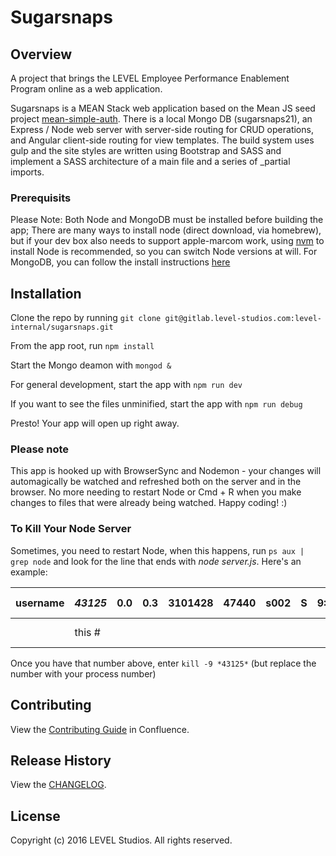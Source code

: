 # Sugarsnaps

## Overview
A project that brings the LEVEL Employee Performance Enablement Program online as a web application.

Sugarsnaps is a MEAN Stack web application based on the Mean JS seed project
[mean-simple-auth](https://github.com/meanjs/mean-simple-auth). There is a local Mongo DB
(sugarsnaps21), an Express / Node web server with server-side routing for CRUD operations,
and Angular client-side routing for view templates. The build system uses gulp and the site
styles are written using Bootstrap and SASS and implement a SASS architecture of a main file and a series of _partial imports.

### Prerequisits
Please Note: Both Node and MongoDB must be installed before building the app;
There are many ways to install node (direct download, via homebrew), but if your dev box also needs to support apple-marcom work, using [nvm](nvm.sh) to install Node is recommended, so you can switch Node versions at will. For MongoDB, you can follow the install instructions [here](https://docs.mongodb.com/manual/tutorial/install-mongodb-on-os-x/)

## Installation
Clone the repo by running `git clone git@gitlab.level-studios.com:level-internal/sugarsnaps.git`

From the app root, run `npm install`

Start the Mongo deamon with `mongod &`

For general development, start the app with `npm run dev`

If you want to see the files unminified, start the app with `npm run debug`

Presto!  Your app will open up right away.

### Please note
This app is hooked up with BrowserSync and Nodemon - your changes will automagically be watched and refreshed both on the server and in the browser.  No more needing to restart Node or Cmd + R when you make changes to files that were already being watched.  Happy coding!  :)

### To Kill Your Node Server
Sometimes, you need to restart Node, when this happens, run `ps aux | grep node` and look for the line that ends with *node server.js*.  Here's an example:

| username |   *43125*   | 0.0 | 0.3 | 3101428 | 47440 | s002 | S | 9:54PM | 0:00.45 | *node server.js* |
|----------|-------------|-----|-----|---------|-------|------|---|--------|---------|------------------|
|          |    this #   |     |     |         |       |      |   |        |         |   this process   |


Once you have that number above, enter `kill -9 *43125*`  (but replace the number with your process number)


## Contributing
View the [Contributing Guide](https://wiki.level-studios.com/display/PROJ/Contributing+Guide) in Confluence.

## Release History
View the [CHANGELOG](CHANGELOG.md).

## License
Copyright (c) 2016 LEVEL Studios. All rights reserved.
